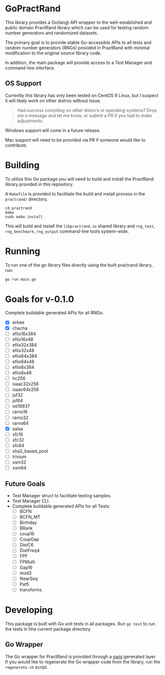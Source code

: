 # GoPractRand
This library provides a Go(lang) API wrapper to the well-established and public domain PractRand library which can be used for testing random number generators and randomized datasets.

The primary goal is to provide stable Go-accessible APIs to all tests and random number generators (RNGs) provided in PractRand with minimal modification to the original source library code.

In addition, the main package will provide access to a Test Manager and command-line interface.

## OS Support
Currently this library has only been tested on CentOS 8 Linux, but I suspect it will likely work on other distros without issue. 

> Had success compiling on other distro's or operating systems? Drop me a message and let me know, or submit a PR if you had to make adjustments.

Windows support will come in a future release.

Mac support will need to be provided via PR if someone would like to contribute.

# Building
To utilize this Go package you will need to build and install the PractRand library provided in this repository.

A `Makefile` is provided to facilitate the build and install process in the `practrand/` directory.

```
cd practrand
make
sudo make install
```

This will build and install the `libpractrand.so` shared library and `rng_test`, `rng_benchmark`, `rng_output` command-line tools system-wide.

# Running
To run one of the go library files directly using the built practrand library, run:
```sh
go run main.go 
```
# Goals for v-0.1.0
Complete buildable generated APIs for all RNGs:
- [x] arbee
- [x] chacha
- [ ] efiix16x384
- [ ] efiix16x48
- [ ] efiix32x384
- [ ] efiix32x48
- [ ] efiix64x384
- [ ] efiix64x48
- [ ] efiix8x384
- [ ] efiix8x48
- [ ] hc256
- [ ] isaac32x256
- [ ] isaac64x256
- [ ] jsf32
- [ ] jsf64
- [ ] mt19937
- [ ] rarns16
- [ ] rarns32
- [ ] rarns64
- [x] salsa
- [ ] sfc16
- [ ] sfc32
- [ ] sfc64
- [ ] sha2_based_pool
- [ ] trivium
- [ ] xsm32
- [ ] xsm64

## Future Goals
- Test Manager struct to facilitate testing samples.
- Test Manager CLI.
- Complete buildable generated APIs for all Tests:
    - [ ] BCFN
    - [ ] BCFN_MT
    - [ ] Birthday
    - [ ] BRank
    - [ ] coup16
    - [ ] CoupGap
    - [ ] DistC6
    - [ ] DistFreq4
    - [ ] FPF
    - [ ] FPMulti
    - [ ] Gap16
    - [ ] mod3
    - [ ] NearSeq
    - [ ] Pat5
    - [ ] transforms

# Developing
This package is built with Go unit tests in all packages. Run `go test` to run the tests in hhe current package directory.

## Go Wrapper
The Go wrapper for PractRand is provided through a [swig](http://www.swig.org/) generated layer. If you would like to regenerate the Go wrapper code from the library, run the `regenerate.sh` script.